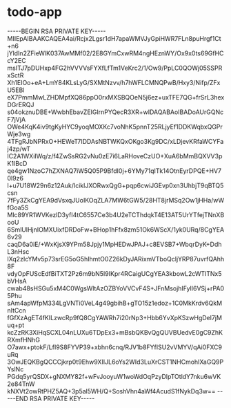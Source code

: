 # todo-app

-----BEGIN RSA PRIVATE KEY-----
MIIEpAIBAAKCAQEA4ai/Rcjx2Lgsr1dH7apaWMVJyGpiHWR7FLn8puHrgf1Ct+n6
jYldIn2ZFieWlK037AwMMf02/2E8GYmCxwRM4ngHEznWY/Ox9x0ts69GfHCcY2EC
msITJ7pDUHxp4FG2hVVVVsFYXfLfTm1VeKrc2/1/Ow9/PpLC0QOWj05SSPRxSctR
Xh1EIOo+eA+LmY84KLsLyG/SXMtNzvv/h7hWFLCMNQPwB/Hxy3/Nifp/ZFxU5EBl
eX7PmmMwLZHDMpfXQ86ppO0rxMXSBQOeN5j6ez+uxTFE7QG+frSrL3hexDGrERQJ
s04okznuDBE+WwbhEbavZEIGlrnPYQecR3XR+wIDAQABAoIBADoAUrGQNcF7jVjA
OWe4KqK4iv9tgKyHYC9yoqMOXKc7voNhK5pnnT25RLjyEf1DDKWqbxQGPrWje3wg
4TFgRJbNPRxO+HEWeT7IDDAsNBTWKQxOKgo3Kg9DC/xLDjevKRfaWCYFaj4zp/wT
lC2A1WXiIWq/z/f4ZwSsRG2vNu0zE7i6LaRHoveCzUO+XuA6bMmBQXVV3pK1IBcD
qe4gw1NzoC7hZXNAQ7iW5Q05P9BfdI0j+6YMy71qITk14OtnEyrDPQE+HV70l9z6
l+u7U18W29n6z12Auk/IciklJXORwxQgG+pqp6cwiJGEvp0xn3UhbjT9qBTQ5csn
7fFy3ZkCgYEA9dVsxqJUoIKOqZLA7MW6tGW5/28HT8jrMSq2Ow1jHHa/wWfGoa5S
Mlc89YR1WVKezlD3yfI4tC6557Ce3b4U2eTCThdqkT4E13AT5UrYTfejTNnXBooU
6SmlUlHjnIOMXUixfDRDoFw+BHop1hFfx8zm51Ok6WScX/1yk0URq/8CgYEA6v29
caqD6a0iE/+WxKjsX9YPm58Jpjy1MpHEDwJPAJ+c8EVSB7+WbqrDyK+DdhL3nHsc
lXq2zIcYMv5p73srEG5oG5hIhmtO0Z26kDyJARixmVTboQcljYRP87uvrfQAhh8F
vdyOpFUScEdfBiTXT2Pz6m9bN5I9IKpr4RCaigUCgYEA3kbowL2cWTlTNx5bVHsA
cwab48sHSGu5xM4C0WgsWltAzOZBYoVVCvF4S+JFnMsojhIFylI6VSj+rPA05Phu
sAm4apWfpM334LgVNTi0VeL4g49gbihB+gTO15z1edoz+1C0MkKrdv6QkMnItCcn
fGfXzAgET4fKILzwcRp9fQ8CgYAWRh7i20rNp3+Hbb6YvXpKSzwHgDel7jMuq+pt
kcZzRK3XiHqSCXL04nLUXu6TDpEx3+mBsbQKBvQgQUVBUedvE0gC9ZhKRXmfHNhG
O7awx+ptokF/LfI9S8FYVP39+xbhn6cnq/RJV1b8FYfISU2vVMYV/qAi0FXC9uRq
3OwJEQKBgQCCCjkrp0t9Ehw9XIIJL6oYs2WId3LuXrCST1NHCmohIXaGQ9PYslNc
PGdq5yrQSDX+gNXMY82f+wFvJooyuW1woWdOqPzyDlpTOtldY7nku6wVK2e84TnW
kNXVt2owRtPHZ5AQ+3p5al5WH/Q+SoshVhn4aWf4AcudS1fNykDq3w==
-----END RSA PRIVATE KEY-----
